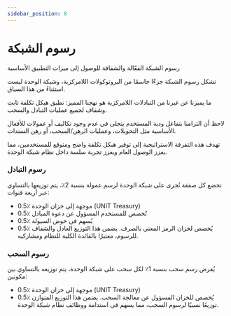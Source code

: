 ```yaml
---
sidebar_position: 8
---
```


# رسوم الشبكة

رسوم الشبكة الفعّالة والشفافة للوصول إلى ميزات التطبيق الأساسية

تشكل رسوم الشبكة جزءًا حاسمًا من البروتوكولات اللامركزية، وشبكة الوحدة ليست استثناءً من هذا السياق.

ما يميزنا عن غيرنا من التبادلات اللامركزية هو نهجنا المميز: نطبق هيكل تكلفة ثابت وشفاف لجميع عمليات التبادل والسحب.

لاحظ أن التزامنا بتفاعل ودية المستخدم يتجلى في عدم وجود تكاليف أو عمولات للأفعال الأساسية مثل التحويلات، وعمليات الرهن/السحب، أو رهن السندات.

تهدف هذه التفرقة الاستراتيجية إلى توفير هيكل تكلفة واضح ومتوقع للمستخدمين، مما يعزز الوصول العام ويعزز تجربة سلسة داخل نظام شبكة الوحدة.

### رسوم التبادل

تخضع كل صفقة تُجرى على شبكة الوحدة لرسم عمولة بنسبة 2٪، يتم توزيعها بالتساوي عبر أربعة قنوات:

- 0.5٪ موجهة إلى خزان الوحدة (UNIT Treasury)
- 0.5٪ تُخصص للمستخدم المسؤول عن دعوة المبادل
- 0.5٪ يُسهم في حوض السيولة
- 0.5٪ يُخصص لخزان الرمز المعني بالصرف. يضمن هذا التوزيع العادل والشفاف للرسوم، معتبرًا بالفائدة الكلية للنظام ومشاركيه.

### رسوم السحب

يُفرض رسم سحب بنسبة 1٪ لكل سحب على شبكة الوحدة، يتم توزيعه بالتساوي بين مكونين:

- 0.5٪ موجهة إلى خزان الوحدة (UNIT Treasury)
- 0.5٪ يُخصص للخزان المسؤول عن معالجة السحب.
  يضمن هذا التوزيع المتوازن توزيعًا نسبيًا لرسوم السحب، مما يسهم في استدامة ووظائف نظام شبكة الوحدة.
